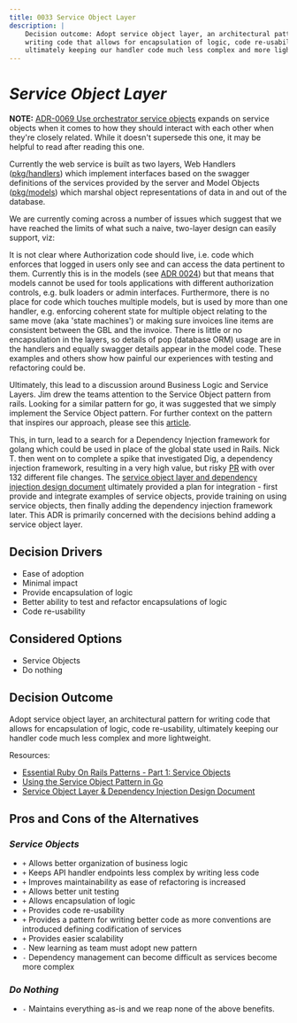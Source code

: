 ```yaml
---
title: 0033 Service Object Layer
description: |
    Decision outcome: Adopt service object layer, an architectural pattern for
    writing code that allows for encapsulation of logic, code re-usability,
    ultimately keeping our handler code much less complex and more lightweight.
---
```

# *Service Object Layer*

**NOTE:** [ADR-0069 Use orchestrator service objects](./0069-use-orchestrator-service-objects.md) expands on service
objects when it comes to how they should interact with each other when they're closely related. While it doesn't
supersede this one, it may be helpful to read after reading this one.

Currently the web service is built as two layers, Web Handlers ([pkg/handlers](https://github.com/transcom/mymove/tree/master/pkg/handlers)) which implement interfaces based on the swagger definitions of the services provided by the server and Model Objects ([pkg/models](https://github.com/transcom/mymove/tree/master/pkg/models)) which marshal object representations of data in and out of the database.

We are currently coming across a number of issues which suggest that we have reached the limits of what such a naive, two-layer design can easily support, viz:

It is not clear where Authorization code should live, i.e. code which enforces that logged in users only see and can access the data pertinent to them. Currently this is in the models (see [ADR 0024](./0024-model-authorization-and-handler-design.md)) but that means that models cannot be used for tools applications with different authorization controls, e.g. bulk loaders or admin interfaces.
Furthermore, there is no place for code which touches multiple models, but is used by more than one handler, e.g. enforcing coherent state for multiple object relating to the same move (aka 'state machines') or making sure invoices line items are consistent between the GBL and the invoice.
There is little or no encapsulation in the layers, so details of pop (database ORM) usage are in the handlers and equally swagger details appear in the model code. These examples and others show how painful our experiences with testing and refactoring could be.

Ultimately, this lead to a discussion around Business Logic and Service Layers. Jim drew the teams attention to the Service Object pattern from rails. Looking for a similar pattern for go, it was suggested that we simply implement the Service Object pattern. For further context on the pattern that inspires our approach, please see this [article](https://medium.com/selleo/essential-rubyonrails-patterns-part-1-service-objects-1af9f9573ca1).

This, in turn, lead to a search for a Dependency Injection framework for golang which could be used in place of the global state used in Rails. Nick T. then went on to complete a spike that investigated Dig, a dependency injection framework, resulting in a very high value, but risky [PR](https://github.com/transcom/mymove/pull/1118) with over 132 different file changes. The [service object layer and dependency injection design document](https://docs.google.com/document/d/1xlqgVSTf9JUhZfWR18rvzaGPg2iHcF7uKRahGvrO45E/edit#) ultimately provided a plan for integration - first provide and integrate examples of service objects, provide training on using service objects, then finally adding the dependency injection framework later. This ADR is primarily concerned with the decisions behind adding a service object layer.

## Decision Drivers

* Ease of adoption
* Minimal impact
* Provide encapsulation of logic
* Better ability to test and refactor encapsulations of logic
* Code re-usability

## Considered Options

* Service Objects
* Do nothing

## Decision Outcome

Adopt service object layer, an architectural pattern for writing code that allows for encapsulation of logic, code re-usability, ultimately keeping our handler code much less complex and more lightweight.

Resources:

* [Essential Ruby On Rails Patterns - Part 1: Service Objects](https://medium.com/selleo/essential-rubyonrails-patterns-part-1-service-objects-1af9f9573ca1)
* [Using the Service Object Pattern in Go](https://www.calhoun.io/using-the-service-object-pattern-in-go/)
* [Service Object Layer & Dependency Injection Design Document](https://docs.google.com/document/d/1xlqgVSTf9JUhZfWR18rvzaGPg2iHcF7uKRahGvrO45E/edit#)

## Pros and Cons of the Alternatives

### *Service Objects*

* `+` Allows better organization of business logic
* `+` Keeps API handler endpoints less complex by writing less code
* `+` Improves maintainability as ease of refactoring is increased
* `+` Allows better unit testing
* `+` Allows encapsulation of logic
* `+` Provides code re-usability
* `+` Provides a pattern for writing better code as more conventions are introduced defining codification of services
* `+` Provides easier scalability
* `-` New learning as team must adopt new pattern
* `-` Dependency management can become difficult as services become more complex

### *Do Nothing*

* `-` Maintains everything as-is and we reap none of the above benefits.
